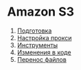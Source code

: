 Amazon S3
=========

1. [Подготовка](/docs/setup.md)
2. [Настройка прокси](/docs/proxy.md)
3. [Инструменты](/docs/tools.md)
4. [Изменения в коде](/docs/changes.md)
5. [Перенос файлов](/docs/migration.md)